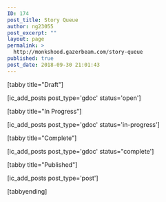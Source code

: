 ```yaml
---
ID: 174
post_title: Story Queue
author: ng23055
post_excerpt: ""
layout: page
permalink: >
  http://monkshood.gazerbeam.com/story-queue
published: true
post_date: 2018-09-30 21:01:43
---
```

[tabby title="Draft"]

[ic_add_posts post_type='gdoc' status='open']

[tabby title="In Progress"]

[ic_add_posts post_type='gdoc' status='in-progress']

[tabby title="Complete"]

[ic_add_posts post_type='gdoc' status="complete']

[tabby title="Published"]

[ic_add_posts post_type='post']

[tabbyending]